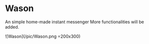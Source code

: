 # Wason
An simple home-made  instant messenger
More functionalities will be added.



![Wason](/pic/Wason.png =200x300)
